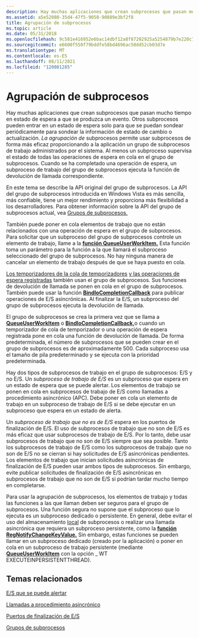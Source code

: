 ```yaml
---
description: Hay muchas aplicaciones que crean subprocesos que pasan mucho tiempo en estado de espera a que se produzca un evento.
ms.assetid: a5e52080-35d4-47f5-9050-90889e3bf2f8
title: Agrupación de subprocesos
ms.topic: article
ms.date: 05/31/2018
ms.openlocfilehash: 9c581e416952e6bac14dbf12a8f87202925a5254879b7e220c7cb2d780699f9a
ms.sourcegitcommit: e6600f550f79bddfe58bd4696ac50dd52cb03d7e
ms.translationtype: MT
ms.contentlocale: es-ES
ms.lasthandoff: 08/11/2021
ms.locfileid: "120081285"
---
```

# <a name="thread-pooling"></a>Agrupación de subprocesos

Hay muchas aplicaciones que crean subprocesos que pasan mucho tiempo en estado de espera a que se produzca un evento. Otros subprocesos pueden entrar en un estado de espera solo para que se puedan sondear periódicamente para sondear la información de estado de cambio o actualización. *La agrupación de* subprocesos permite usar subprocesos de forma más eficaz proporcionando a la aplicación un grupo de subprocesos de trabajo administrados por el sistema. Al menos un subproceso supervisa el estado de todas las operaciones de espera en cola en el grupo de subprocesos. Cuando se ha completado una operación de espera, un subproceso de trabajo del grupo de subprocesos ejecuta la función de devolución de llamada correspondiente.

En este tema se describe la API original del grupo de subprocesos. La API del grupo de subprocesos introducida en Windows Vista es más sencilla, más confiable, tiene un mejor rendimiento y proporciona más flexibilidad a los desarrolladores. Para obtener información sobre la API del grupo de subprocesos actual, vea [Grupos de subprocesos.](thread-pools.md)

También puede poner en cola elementos de trabajo que no están relacionados con una operación de espera en el grupo de subprocesos. Para solicitar que un subproceso del grupo de subprocesos controle un elemento de trabajo, llame a la [**función QueueUserWorkItem.**](/windows/win32/api/threadpoollegacyapiset/nf-threadpoollegacyapiset-queueuserworkitem) Esta función toma un parámetro para la función a la que llamará el subproceso seleccionado del grupo de subprocesos. No hay ninguna manera de cancelar un elemento de trabajo después de que se haya puesto en cola.

[Los temporizadores de la cola de temporizadores](../sync/timer-queues.md) [y las operaciones de espera registradas](../sync/wait-functions.md) también usan el grupo de subprocesos. Sus funciones de devolución de llamada se ponen en cola en el grupo de subprocesos. También puede usar la función [**BindIoCompletionCallback**](/windows/desktop/api/WinBase/nf-winbase-bindiocompletioncallback) para publicar operaciones de E/S asincrónicas. Al finalizar la E/S, un subproceso del grupo de subprocesos ejecuta la devolución de llamada.

El grupo de subprocesos se crea la primera vez que se llama a [**QueueUserWorkItem**](/windows/win32/api/threadpoollegacyapiset/nf-threadpoollegacyapiset-queueuserworkitem) o [**BindIoCompletionCallback,**](/windows/desktop/api/WinBase/nf-winbase-bindiocompletioncallback)o cuando un temporizador de cola de temporizador o una operación de espera registrada pone en cola una función de devolución de llamada. De forma predeterminada, el número de subprocesos que se pueden crear en el grupo de subprocesos es de aproximadamente 500. Cada subproceso usa el tamaño de pila predeterminado y se ejecuta con la prioridad predeterminada.

Hay dos tipos de subprocesos de trabajo en el grupo de subprocesos: E/S y no E/S. Un *subproceso de trabajo de E/S* es un subproceso que espera en un estado de espera que se puede alertar. Los elementos de trabajo se ponen en cola en subprocesos de trabajo de E/S como llamadas a procedimiento asincrónico (APC). Debe poner en cola un elemento de trabajo en un subproceso de trabajo de E/S si se debe ejecutar en un subproceso que espera en un estado de alerta.

Un *subproceso de trabajo que no es de E/S* espera en los puertos de finalización de E/S. El uso de subprocesos de trabajo que no son de E/S es más eficaz que usar subprocesos de trabajo de E/S. Por lo tanto, debe usar subprocesos de trabajo que no son de E/S siempre que sea posible. Tanto los subprocesos de trabajo de E/S como los subprocesos de trabajo que no son de E/S no se cierran si hay solicitudes de E/S asincrónicas pendientes. Los elementos de trabajo que inician solicitudes asincrónicas de finalización de E/S pueden usar ambos tipos de subprocesos. Sin embargo, evite publicar solicitudes de finalización de E/S asincrónicas en subprocesos de trabajo que no son de E/S si podrían tardar mucho tiempo en completarse.

Para usar la agrupación de subprocesos, los elementos de trabajo y todas las funciones a las que llaman deben ser seguros para el grupo de subprocesos. Una función segura no supone que el subproceso que lo ejecuta es un subproceso dedicado o persistente. En general, debe evitar el uso del almacenamiento [local](thread-local-storage.md) de subprocesos o realizar una llamada asincrónica que requiera un subproceso persistente, como la [**función RegNotifyChangeKeyValue.**](/windows/win32/api/winreg/nf-winreg-regnotifychangekeyvalue) Sin embargo, estas funciones se pueden llamar en un subproceso dedicado (creado por la aplicación) o poner en cola en un subproceso de trabajo persistente (mediante [**QueueUserWorkItem**](/windows/win32/api/threadpoollegacyapiset/nf-threadpoollegacyapiset-queueuserworkitem) con la opción \_ WT EXECUTEINPERSISTENTTHREAD).

## <a name="related-topics"></a>Temas relacionados

<dl> <dt>

[E/S que se puede alertar](../fileio/alertable-i-o.md)
</dt> <dt>

[Llamadas a procedimiento asincrónico](../sync/asynchronous-procedure-calls.md)
</dt> <dt>

[Puertos de finalización de E/S](../fileio/i-o-completion-ports.md)
</dt> <dt>

[Grupos de subprocesos](thread-pools.md)
</dt> </dl>

 

 
